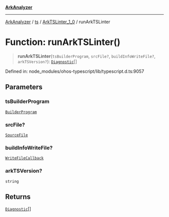 [**ArkAnalyzer**](../../../../../../README.md)

***

[ArkAnalyzer](../../../../../../globals.md) / [ts](../../../README.md) / [ArkTSLinter\_1\_0](../README.md) / runArkTSLinter

# Function: runArkTSLinter()

> **runArkTSLinter**(`tsBuilderProgram`, `srcFile?`, `buildInfoWriteFile?`, `arkTSVersion?`): [`Diagnostic`](../../../interfaces/Diagnostic.md)[]

Defined in: node\_modules/ohos-typescript/lib/typescript.d.ts:9057

## Parameters

### tsBuilderProgram

[`BuilderProgram`](../../../interfaces/BuilderProgram.md)

### srcFile?

[`SourceFile`](../../../interfaces/SourceFile.md)

### buildInfoWriteFile?

[`WriteFileCallback`](../../../type-aliases/WriteFileCallback.md)

### arkTSVersion?

`string`

## Returns

[`Diagnostic`](../../../interfaces/Diagnostic.md)[]
